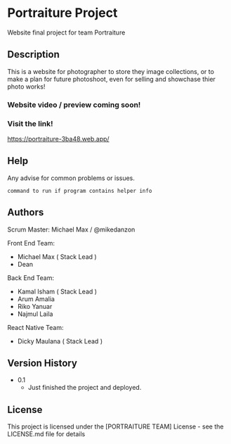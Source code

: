 # Portraiture Project

Website final project for team Portraiture

## Description

This is a website for photographer to store they image collections, or to make a plan for future photoshoot, even for selling and showchase thier photo works!

### Website video / preview coming soon!

### Visit the link!

https://portraiture-3ba48.web.app/

## Help

Any advise for common problems or issues.
```
command to run if program contains helper info
```

## Authors

Scrum Master: Michael Max / @mikedanzon

Front End Team:
- Michael Max ( Stack Lead )
- Dean

Back End Team:
- Kamal Isham ( Stack Lead )
- Arum Amalia
- Riko Yanuar
- Najmul Laila

React Native Team:
- Dicky Maulana ( Stack Lead )

## Version History

* 0.1
    * Just finished the project and deployed.

## License

This project is licensed under the [PORTRAITURE TEAM] License - see the LICENSE.md file for details
